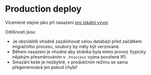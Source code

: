 # Production deploy

Víceméně stejné jako při nasazení [pro lokální vývoj](LocalDeploy.md).

Odlišnosti jsou:
 - Je obzvláště vhodné zazálohovat celou databázi před začátkem migračního procesu, soubory by měly být verzované.
 - Během nasazení je vhodné aby stránka byla mimo provoz (typicky nějakým přesměrováním v `.htaccess` vyjma povolené IP).
 - Smazání keše je nezbytné, v produkčním režimu se sama přegenerovává jen pokud chybí!
